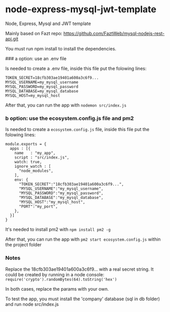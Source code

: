 # node-express-mysql-jwt-template

Node, Express, Mysql and JWT template

Mainly based on Fazt repo: https://github.com/FaztWeb/mysql-nodejs-rest-api.git

You must run npm install to install the dependencies.

### a option: use an .env file

Is needed to create a .env file, inside this file put the folowing lines:

```
TOKEN_SECRET=18cfb303ae19401a600a3c6f9...
MYSQL_USERNAME=my_mysql_username
MYSQL_PASSWORD=my_mysql_password
MYSQL_DATABASE=my_mysql_database
MYSQL_HOST=my_mysql_host
```

After that, you can run the app with `nodemon src/index.js`

### b option: use the ecosystem.config.js file and pm2

Is needed to create a `ecosystem.config.js` file, inside this file put the folowing lines:

```
module.exports = {
  apps : [{
    name   : "my_app",
    script : "src/index.js",
    watch: true,
    ignore_watch : [
      "node_modules",
    ],
    env: {
      "TOKEN_SECRET":"18cfb303ae19401a600a3c6f9...",
      "MYSQL_USERNAME":"my_mysql_username",
      "MYSQL_PASSWORD":"my_mysql_password",
      "MYSQL_DATABASE":"my_mysql_database",
      "MYSQL_HOST":"my_mysql_host",
      "PORT":"my_port",
    },
  }]
}
```

It's needed to install pm2 with `npm install pm2 -g`

After that, you can run the app with `pm2 start ecosystem.config.js` within the project folder

### Notes

Replace the 18cfb303ae19401a600a3c6f9... with a real secret string. It could be created by running in a node console: `require('crypto').randomBytes(64).toString('hex')`

In both cases, replace the params with your own.

To test the app, you must install the 'company' database (sql in db folder) and run node src/index.js
